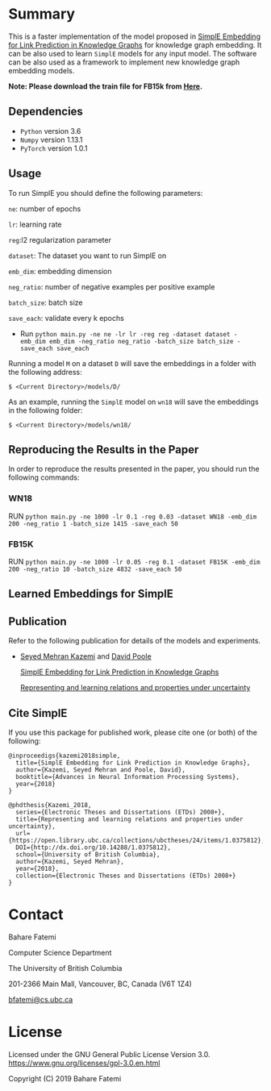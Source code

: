 Summary
=======

This is a faster implementation of the model proposed in [SimplE Embedding for Link Prediction in Knowledge Graphs](https://papers.nips.cc/paper/7682-simple-embedding-for-link-prediction-in-knowledge-graphs) for knowledge graph embedding. It can be also used to learn `SimplE` models for any input model. The software can be also used as a framework to implement new knowledge graph embedding models.

**Note: Please download the train file for FB15k from [Here](https://github.com/Mehran-k/SimplE/tree/master/fb15k).**

## Dependencies

* `Python` version 3.6
* `Numpy` version 1.13.1
* `PyTorch` version 1.0.1

## Usage

To run SimplE you should define the following parameters:

`ne`: number of epochs

`lr`: learning rate

`reg`:l2 regularization parameter

`dataset`: The dataset you want to run SimplE on

`emb_dim`: embedding dimension

`neg_ratio`: number of negative examples per positive example

`batch_size`: batch size

`save_each`: validate every k epochs

* Run `python main.py -ne ne -lr lr -reg reg -dataset dataset -emb_dim emb_dim -neg_ratio neg_ratio -batch_size batch_size -save_each save_each`


Running a model `M` on a dataset `D` will save the embeddings in a folder with the following address:

    $ <Current Directory>/models/D/

As an example, running the `SimplE` model on `wn18` will save the embeddings in the following folder:

    $ <Current Directory>/models/wn18/
    

## Reproducing the Results in the Paper

In order to reproduce the results presented in the paper, you should run the following commands:

### WN18

RUN `python main.py -ne 1000 -lr 0.1 -reg 0.03 -dataset WN18 -emb_dim 200 -neg_ratio 1 -batch_size 1415 -save_each 50`

### FB15K

RUN `python main.py -ne 1000 -lr 0.05 -reg 0.1 -dataset FB15K -emb_dim 200 -neg_ratio 10 -batch_size 4832 -save_each 50`

## Learned Embeddings for SimplE



## Publication

Refer to the following publication for details of the models and experiments.

- [Seyed Mehran Kazemi](https://mehran-k.github.io/) and [David Poole](http://www.cs.ubc.ca/~poole)

  [SimplE Embedding for Link Prediction in Knowledge Graphs](https://papers.nips.cc/paper/7682-simple-embedding-for-link-prediction-in-knowledge-graphs)
  
  [Representing and learning relations and properties under uncertainty](https://open.library.ubc.ca/collections/ubctheses/24/items/1.0375812)


## Cite SimplE

If you use this package for published work, please cite one (or both) of the following:

    @inproceedigs{kazemi2018simple,
      title={SimplE Embedding for Link Prediction in Knowledge Graphs},
      author={Kazemi, Seyed Mehran and Poole, David},
      booktitle={Advances in Neural Information Processing Systems},
      year={2018}
    }
    
    @phdthesis{Kazemi_2018, 
      series={Electronic Theses and Dissertations (ETDs) 2008+}, 
      title={Representing and learning relations and properties under uncertainty}, 
      url={https://open.library.ubc.ca/collections/ubctheses/24/items/1.0375812}, 
      DOI={http://dx.doi.org/10.14288/1.0375812}, 
      school={University of British Columbia}, 
      author={Kazemi, Seyed Mehran}, 
      year={2018}, 
      collection={Electronic Theses and Dissertations (ETDs) 2008+}
    }

Contact
=======

Bahare Fatemi

Computer Science Department

The University of British Columbia

201-2366 Main Mall, Vancouver, BC, Canada (V6T 1Z4)  

<bfatemi@cs.ubc.ca>


License
=======

Licensed under the GNU General Public License Version 3.0.
<https://www.gnu.org/licenses/gpl-3.0.en.html>


Copyright (C) 2019 Bahare Fatemi
